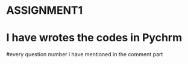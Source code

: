 # ASSIGNMENT1
# I have wrotes the codes in Pychrm 
#every question number i have mentioned in the comment part
